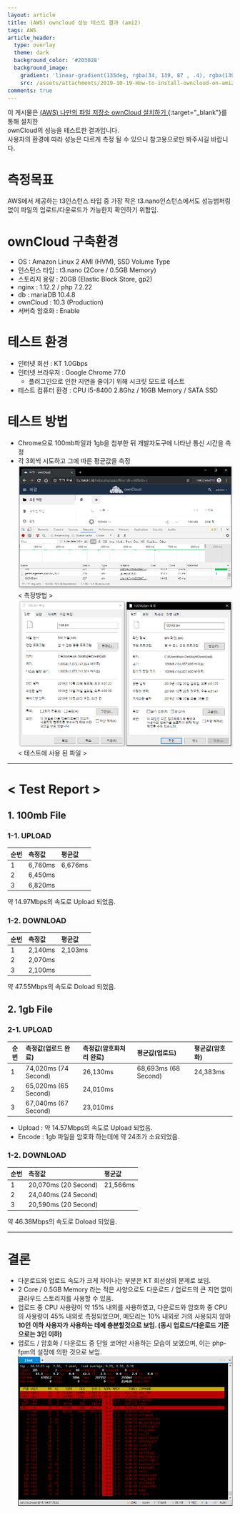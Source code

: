 ```yaml
---
layout: article
title: (AWS) owncloud 성능 테스트 결과 (ami2)
tags: AWS
article_header:
  type: overlay
  theme: dark
  background_color: '#203028'
  background_image:
    gradient: 'linear-gradient(135deg, rgba(34, 139, 87 , .4), rgba(139, 34, 139, .4))'
    src: /assets/attachments/2019-10-19-How-to-install-owncloud-on-ami2/cover.png
comments: true
---
```


이 게시물은 [(AWS) 나만의 파일 저장소 ownCloud 설치하기 ](/2019/10/19/How-to-install-owncloud-on-ami2.html){:target="_blank"}를 통해 설치한  
ownCloud의 성능을 테스트한 결과입니다.  
사용자의 환경에 따라 성능은 다르게 측정 될 수 있으니 참고용으로만 봐주시길 바랍니다.


# 측정목표
AWS에서 제공하는 t3인스턴스 타입 중 가장 작은 t3.nano인스턴스에서도 성능범퍼링 없이 파일의 업로드/다운로드가 가능한지 확인하기 위함임.


# ownCloud 구축환경
- OS : Amazon Linux 2 AMI (HVM), SSD Volume Type
- 인스턴스 타입 : t3.nano (2Core / 0.5GB Memory)
- 스토리지 용량 : 20GB (Elastic Block Store, gp2)
- nginx : 1.12.2 / php 7.2.22
- db : mariaDB 10.4.8
- ownCloud : 10.3 (Production)
- 서버측 암호화 : Enable

# 테스트 환경
- 인터넷 회선 : KT 1.0Gbps
- 인터넷 브라우저 : Google Chrome 77.0
    - 플러그인으로 인한 지연을 줄이기 위해 시크릿 모드로 테스트
- 테스트 컴퓨터 환경 : CPU I5-8400 2.8Ghz / 16GB Memory / SATA SSD

# 테스트 방법
- Chrome으로 100mb파일과 1gb을 첨부한 뒤 개발자도구에 나타난 통신 시간을 측정
- 각 3회씩 시도하고 그에 따른 평균값을 측정
![oneCloud-Logo](/assets/attachments/2019-10-20-owncloud-performance-test-on-ami2/data_sample.png)
< 측정방법 >
![oneCloud-Logo](/assets/attachments/2019-10-20-owncloud-performance-test-on-ami2/test_files.png)
< 테스트에 사용 된 파일 >



* * *



# < Test Report >
## 1. 100mb File
### 1-1. UPLOAD

| 순번        | 측정값      | 평균값        |
| ---------- | :--------- | :----------  |
| 1          | 6,760ms    | 6,676ms      |
| 2          | 6,450ms    |
| 3          | 6,820ms    |

약 14.97Mbps의 속도로 Upload 되었음.

### 1-2. DOWNLOAD

| 순번        | 측정값      | 평균값        |
| ---------- | :--------- | :----------  |
| 1          | 2,140ms    | 2,103ms      |
| 2          | 2,070ms    |
| 3          | 2,100ms    |

약 47.55Mbps의 속도로 Doload 되었음.


## 2. 1gb File
### 2-1. UPLOAD

| 순번        | 측정값(업로드 완료)      | 측정값(암호화처리 완료)  | 평균값(업로드)          | 평균값(암호화)         |
| ---------- | :---------             | :----------          | :----------           | :----------          |
| 1          | 74,020ms (74 Second)   | 26,130ms             | 68,693ms (68 Second)  | 24,383ms             |
| 2          | 65,020ms (65 Second)   | 24,010ms             |||
| 3          | 67,040ms (67 Second)   | 23,010ms             |||

- Upload : 약 14.57Mbps의 속도로 Upload 되었음.
- Encode : 1gb 파일을 암호화 하는데에 약 24초가 소요되었음.

### 1-2. DOWNLOAD

| 순번        | 측정값      | 평균값        |
| ---------- | :--------- | :----------  |
| 1          | 20,070ms (20 Second)    | 21,566ms    |
| 2          | 24,040ms (24 Second)    |
| 3          | 20,590ms (20 Second)    |

약 46.38Mbps의 속도로 Doload 되었음.



* * *


# 결론
- 다운로드와 업로드 속도가 크게 차이나는 부분은 KT 회선상의 문제로 보임.
- 2 Core / 0.5GB Memory 라는 적은 사양으로도 다운로드 / 업로드의 큰 지연 없이 클라우드 스토리지를 사용할 수 있음.
- 업로드 중 CPU 사용량이 약 15% 내외를 사용하였고, 다운로드와 암호화 중 CPU의 사용량이 45% 내외로 측정되었으며, 메모리는 10% 내외로 거의 사용되지 않아 **10인 이하 사용자가 사용하는 데에 충분할것으로 보임. (동시 업로드/다운로드 기준으로는 3인 이하)**
- 업로드 / 암호화 / 다운로드 중 단일 코어만 사용하는 모습이 보였으며, 이는 php-fpm의 설정에 의한 것으로 보임.
![다운로드/암호화 중 서버 CPU 모습](/assets/attachments/2019-10-20-owncloud-performance-test-on-ami2/server_download.png)
